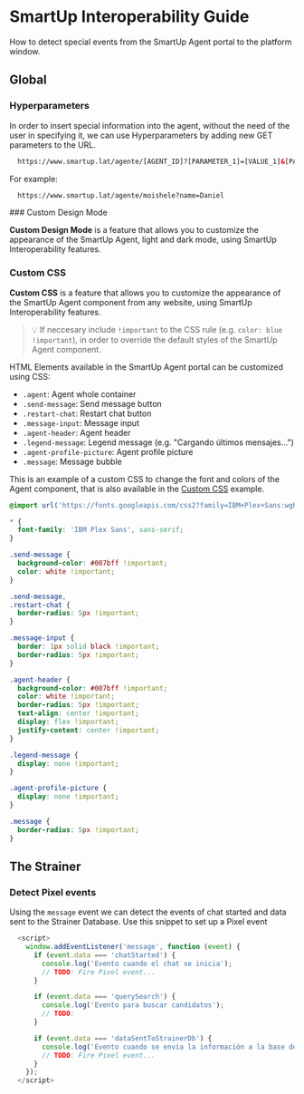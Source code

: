 # SmartUp Interoperability Guide

How to detect special events from the SmartUp Agent portal to the platform window.

## Global

### Hyperparameters

In order to insert special information into the agent, without the need of the user in specifying it, we can use Hyperparameters by adding new GET parameters to the URL.

```html
  https://www.smartup.lat/agente/[AGENT_ID]?[PARAMETER_1]=[VALUE_1]&[PARAMETER_2]=[VALUE_2]
```

For example:

```html
  https://www.smartup.lat/agente/moishele?name=Daniel
```

### Custom Design Mode

**Custom Design Mode** is a feature that allows you to customize the appearance of the SmartUp Agent, light and dark mode, using SmartUp Interoperability features.

### Custom CSS

**Custom CSS** is a feature that allows you to customize the appearance of the SmartUp Agent component from any website, using SmartUp Interoperability features.

> 💡 If neccesary include `!important` to the CSS rule (e.g. `color: blue !important`), in order to override the default styles of the SmartUp Agent component.

HTML Elements available in the SmartUp Agent portal can be customized using CSS:

- `.agent`: Agent whole container
- `.send-message`: Send message button
- `.restart-chat`: Restart chat button
- `.message-input`: Message input
- `.agent-header`: Agent header
- `.legend-message`: Legend message (e.g. "Cargando últimos mensajes...")
- `.agent-profile-picture`: Agent profile picture
- `.message`: Message bubble

This is an example of a custom CSS to change the font and colors of the Agent component, that is also available in the [Custom CSS](https://smartup-chile.github.io/smartup-interoperability-test/custom-css/) example.

```css
@import url('https://fonts.googleapis.com/css2?family=IBM+Plex+Sans:wght@400;700&display=swap');

* {
  font-family: 'IBM Plex Sans', sans-serif;
}

.send-message {
  background-color: #007bff !important;
  color: white !important;
}

.send-message,
.restart-chat {
  border-radius: 5px !important;
}

.message-input {
  border: 1px solid black !important;
  border-radius: 5px !important;
}

.agent-header {
  background-color: #007bff !important;
  color: white !important;
  border-radius: 5px !important;
  text-align: center !important;
  display: flex !important;
  justify-content: center !important;
}

.legend-message {
  display: none !important;
}

.agent-profile-picture {
  display: none !important;
}

.message {
  border-radius: 5px !important;
}
```


## The Strainer

### Detect Pixel events

Using the `message` event we can detect the events of chat started and data sent to the Strainer Database. Use this snippet to set up a Pixel event

```js
  <script>
    window.addEventListener('message', function (event) {
      if (event.data === 'chatStarted') {
        console.log('Evento cuando el chat se inicia');
        // TODO: Fire Pixel event...
      }

      if (event.data === 'querySearch') {
        console.log('Evento para buscar candidatos');
        // TODO:
      }

      if (event.data === 'dataSentToStrainerDb') {
        console.log('Evento cuando se envía la información a la base de datos de The Strainer')
        // TODO: Fire Pixel event...
      }
    });
  </script>
```


